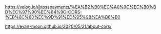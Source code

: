 https://velog.io/@tosspayments/%EA%B2%B0%EC%A0%9C%EC%B0%BD%EC%97%90%EC%84%9C-CORS-%EB%8C%80%EC%9D%91%ED%95%98%EA%B8%B0

https://evan-moon.github.io/2020/05/21/about-cors/